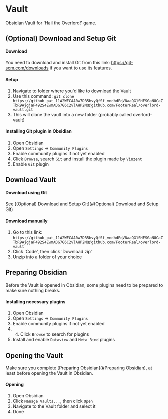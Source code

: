 # Vault
Obsidian Vault for 'Hail the Overlord!' game.
## (Optional) Download and Setup Git
#### Download
You need to download and install Git from this link: https://git-scm.com/downloads if you want to use its features.
#### Setup
1. Navigate to folder where you'd like to download the Vault
2. Use this command: `git clone https://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@github.com/FooterReal/overlord-vault.git`
3. This will clone the vault into a new folder (probably called overlord-vault)
#### Installing Git plugin in Obsidian
1. Open Obsidian
2. Open `Settings` -> `Community Plugins`
3. Enable community plugins if not yet enabled
4. Click `Browse`, search `Git` and install the plugin made by `Vinzent`
5. Enable `Git` plugin
## Download Vault
#### Download using Git
See [(Optional) Download and Setup Git](#(Optional) Download and Setup Git)
#### Download manually
1. Go to this link: `https://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@github.com/FooterReal/overlord-vault`
2. Click 'Code', then click 'Download zip'
3. Unzip into a folder of your choice

## Preparing Obsidian
Before the Vault is opened in Obsidian, some plugins need to be prepared to make sure nothing breaks.
#### Installing necessary plugins
1. Open Obsidian
2. Open `Settings` -> `Community Plugins`
3. Enable community plugins if not yet enabled
4. 4. Click `Browse` to search for plugins
5. Install and enable `Dataview` and `Meta Bind` plugins

## Opening the Vault
Make sure you complete [Preparing Obsidian](#Preparing Obsidian), at least before opening the Vault in Obsidian.

#### Opening
1. Open Obsidian
2. Click `Manage Vaults...`, then click `Open`
3. Navigate to the Vault folder and select it
4. Done